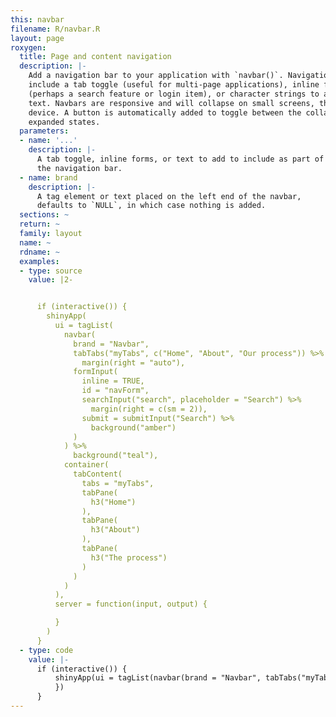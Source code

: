 ```yaml
---
this: navbar
filename: R/navbar.R
layout: page
roxygen:
  title: Page and content navigation
  description: |-
    Add a navigation bar to your application with `navbar()`. Navigation bars may
    include a tab toggle (useful for multi-page applications), inline forms
    (perhaps a search feature or login item), or character strings to add simple
    text. Navbars are responsive and will collapse on small screens, think mobile
    device. A button is automatically added to toggle between the collapsed and
    expanded states.
  parameters:
  - name: '...'
    description: |-
      A tab toggle, inline forms, or text to add to include as part of
      the navigation bar.
  - name: brand
    description: |-
      A tag element or text placed on the left end of the navbar,
      defaults to `NULL`, in which case nothing is added.
  sections: ~
  return: ~
  family: layout
  name: ~
  rdname: ~
  examples:
  - type: source
    value: |2-


      if (interactive()) {
        shinyApp(
          ui = tagList(
            navbar(
              brand = "Navbar",
              tabTabs("myTabs", c("Home", "About", "Our process")) %>%
                margin(right = "auto"),
              formInput(
                inline = TRUE,
                id = "navForm",
                searchInput("search", placeholder = "Search") %>%
                  margin(right = c(sm = 2)),
                submit = submitInput("Search") %>%
                  background("amber")
              )
            ) %>%
              background("teal"),
            container(
              tabContent(
                tabs = "myTabs",
                tabPane(
                  h3("Home")
                ),
                tabPane(
                  h3("About")
                ),
                tabPane(
                  h3("The process")
                )
              )
            )
          ),
          server = function(input, output) {

          }
        )
      }
  - type: code
    value: |-
      if (interactive()) {
          shinyApp(ui = tagList(navbar(brand = "Navbar", tabTabs("myTabs", c("Home", "About", "Our process")) %>% margin(right = "auto"), formInput(inline = TRUE, id = "navForm", searchInput("search", placeholder = "Search") %>% margin(right = c(sm = 2)), submit = submitInput("Search") %>% background("amber"))) %>% background("teal"), container(tabContent(tabs = "myTabs", tabPane(h3("Home")), tabPane(h3("About")), tabPane(h3("The process"))))), server = function(input, output) {
          })
      }
---
```

